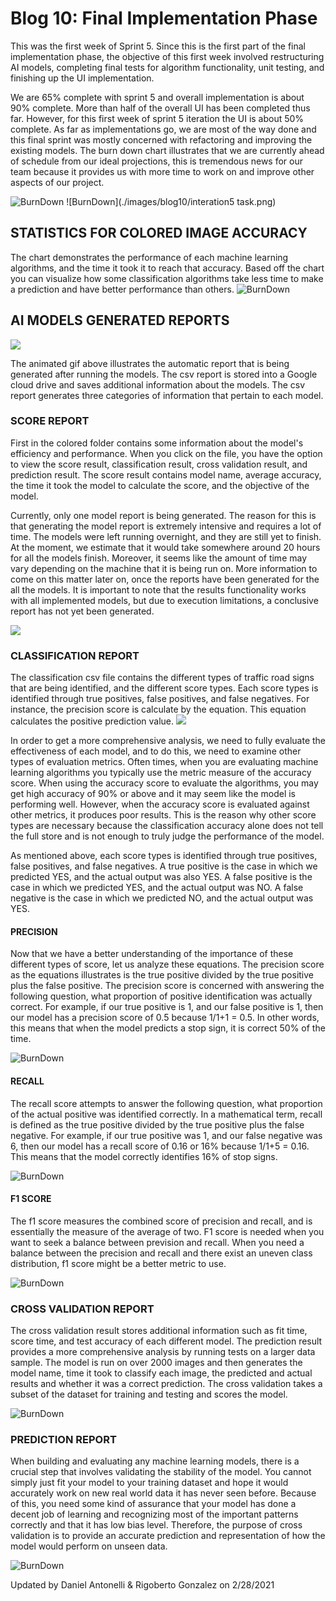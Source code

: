 
# Blog 10: Final Implementation Phase

This was the first week of Sprint 5. Since this is the first part of the final implementation phase, the objective 
of this first week involved restructuring AI models, completing final tests for algorithm functionality, unit testing, 
and finishing up the UI implementation. 

We are 65% complete with sprint 5 and overall implementation is about 90% complete. More than half of the overall UI 
has been completed thus far. However, for this first week of sprint 5 iteration the UI is about 50% complete. As far as 
implementations go, we are most of the way done and this final sprint was mostly concerned with refactoring and improving
the existing models. The burn down chart illustrates that we are currently ahead of schedule from our ideal projections, 
this is tremendous news for our team because it provides us with more time to work on and improve other aspects of our 
project. 



![BurnDown](./images/blog10/burndown.png)
![BurnDown](./images/blog10/interation5 task.png)


## STATISTICS FOR COLORED IMAGE ACCURACY
The chart demonstrates the performance of each machine learning algorithms, and the time it took it to reach that accuracy.
Based off the chart you can visualize how some classification algorithms take less time to make a prediction and have better 
performance than others. 
![BurnDown](./images/blog10/model.png)




## AI MODELS GENERATED REPORTS

![](./images/blog10/Animated_GIF.gif)

The animated gif above illustrates the automatic report that is being generated after running the models. The csv report 
is stored into a Google cloud drive and saves additional information about the models. The csv report generates three 
categories of information that pertain to each model. 


### SCORE REPORT 

First in the colored folder contains some information about the model's efficiency and performance. When you click 
on the file, you have the option to view the score result, classification result, cross validation result, and prediction 
result. The score result contains model name, average accuracy, the time it took the model to calculate the score, and 
the objective of the model. 

Currently, only one model report is being generated. The reason for this is that generating the model report is 
extremely intensive and requires a lot of time. The models were left running overnight, and they are still yet to finish. 
At the moment, we estimate that it would take somewhere around 20 hours for all the models finish. Moreover, it seems like 
the amount of time may vary depending on the machine that it is being run on. More information to come on this matter 
later on, once the reports have been generated for the all the models. It is important to note that the results functionality
works with all implemented models, but due to execution limitations, a conclusive report has not yet been generated.


![](./images/blog10/colored_score.png)

### CLASSIFICATION REPORT
The classification csv file contains the different types of traffic road signs that are being identified, and the 
different score types. Each score types is identified through true positives, false positives, 
and false negatives. For instance, the precision score is calculate by the equation. This equation calculates the 
positive prediction value. 
![](./images/blog10/color_classifier.png)

In order to get a more comprehensive analysis, we need to fully evaluate the effectiveness of each model, and to do this, 
we need to examine other types of evaluation metrics. Often times, when you are evaluating machine learning algorithms 
you typically use the metric measure of the accuracy score. When using the accuracy score to evaluate the algorithms, 
you may get high accuracy of 90% or above and it may seem like the model is performing well. However, when the accuracy 
score is evaluated against other metrics, it produces poor results. This is the reason why other score types are necessary 
because the classification accuracy alone does not tell the full store and is not enough to truly judge the performance 
of the model.

As mentioned above, each score types is identified through true positives, false positives, and false negatives. A true 
positive is the case in which we predicted YES, and the actual output was also YES. A false positive is the case in which 
we predicted YES, and the actual output was NO. A false negative is the case in which we predicted NO, and the actual 
output was YES. 

#### PRECISION
Now that we have a better understanding of the importance of these different types of score, let us analyze these equations.
The precision score as the equations illustrates is the true positive divided by the true positive plus the false positive. 
The precision score is concerned with answering the following question, what proportion of positive identification 
was actually correct. For example, if our true positive is 1, and our false positive is 1, then our model has a precision 
score of 0.5 because 1/1+1 = 0.5. In other words, this means that when the model predicts a stop sign, it is correct 50% 
of the time. 

![BurnDown](./images/blog10/precision.png)


#### RECALL
The recall score attempts to answer the following question, what proportion of the actual positive was identified correctly.
In a mathematical term, recall is defined as the true positive divided by the true positive plus the false negative. For
example, if our true positive was 1, and our false negative was 6, then our model has a recall score of 0.16 or 16% because
1/1+5 = 0.16. This means that the model correctly identifies 16% of stop signs. 

![BurnDown](./images/blog10/recall.png)

#### F1 SCORE
The f1 score measures the combined score of precision and recall, and is essentially the measure of the average of 
two. F1 score is needed when you want to seek a balance between prevision and recall. When you need a balance between
the precision and recall and there exist an uneven class distribution, f1 score might be a better metric to use. 

![BurnDown](./images/blog10/f1.png)

### CROSS VALIDATION REPORT
The cross validation result stores additional information such as fit time, score time, and test accuracy of each different
model. The prediction result provides a more comprehensive analysis by running tests on a larger data sample. The model is 
run on over 2000 images and then generates the model name, time it took to classify each image, the predicted and actual 
results and whether it was a correct prediction. The cross validation takes a subset of the dataset for training and testing
and scores the model. 

![BurnDown](./images/blog10/color_cross.png)

### PREDICTION REPORT
When building and evaluating any machine learning models, there is a crucial step that involves validating the stability 
of the model. You cannot simply just fit your model to your training dataset and hope it would accurately work on new 
real world data it has never seen before. Because of this, you need some kind of assurance that your model has done a 
decent job of learning and recognizing most of the important patterns correctly and that it has low bias level. Therefore, 
the purpose of cross validation is to provide an accurate prediction and representation of how the model would perform 
on unseen data.


![BurnDown](./images/blog10/color_predict.png)

Updated by Daniel Antonelli & Rigoberto Gonzalez on 2/28/2021

